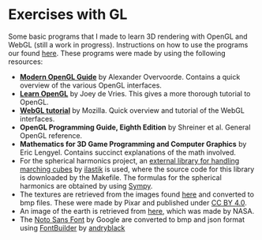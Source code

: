 #  Exercises with GL

Some basic programs that I made to learn 3D rendering with OpenGL and WebGL (still a work in progress). Instructions on how to use the programs our found [here](./INSTRUCTIONS.md). These programs were made by using the following resources:

- **[Modern OpenGL Guide](https://raw.githubusercontent.com/Overv/Open.GL/master/ebook/Modern%20OpenGL%20Guide.pdf)** by Alexander Overvoorde. Contains a quick overview of the various OpenGL interfaces.
- **[Learn OpenGL](https://learnopengl.com/)** by Joey de Vries. This gives a more thorough tutorial to OpenGL.
- **[WebGL tutorial](https://developer.mozilla.org/en-US/docs/Web/API/WebGL_API/Tutorial)** by Mozilla. Quick overview and tutorial of the WebGL interfaces.
- **OpenGL Programming Guide, Eighth Edition** by Shreiner et al. General OpenGL reference.
- **Mathematics for 3D Game Programming and Computer Graphics** by Eric Lengyel. Contains succinct explanations of the math involved.
- For the spherical harmonics project, an [external library for handling marching cubes](https://github.com/ilastik/marching_cubes) by [ilastik](https://github.com/ilastik) is used, where the source code for this library is downloaded by the Makefile. The formulas for the spherical harmonics are obtained by using [Sympy](https://www.sympy.org/en/index.html). 
- The textures are retrieved from the images found [here](https://renderman.pixar.com/pixar-one-twenty-eight) and converted to bmp files. These were made by Pixar and published under [CC BY 4.0](https://creativecommons.org/licenses/by/4.0/).
- An image of the earth is retrieved from [here](https://visibleearth.nasa.gov/images/73776/august-blue-marble-next-generation-w-topography-and-bathymetry), which was made by NASA.
- The [Noto Sans Font](https://fonts.google.com/specimen/Noto+Sans#standard-styles) by Google are converted to bmp and json format using [FontBuilder](https://github.com/andryblack/fontbuilder) by [andryblack](https://github.com/andryblack/)

